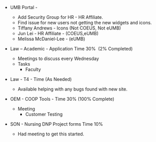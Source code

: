 - UMB Portal - 
    - Add Security Group for HR - HR Affiliate.
    - Find issue for new users not getting the new widgets and icons.
    - Tiffany Andrews - Icons (Not COEUS, Not eUMB)
    - Jun Lei - HR Affiliate - (COEUS,eUMB)
    - Melissa McDaniel-Lee - (eUMB)
 

-   Law – Academic - Application Time  30%  (2% Completed)
    -   Meetings to discuss every Wednesday
    -   Tasks 
        -   Faculty 

- Law - T4 - Time (As Needed)
	- Available helping with any bugs found with new site.

-   OEM - COOP Tools - Time 30% (100% Complete)
    -   Meeting  
        -   Customer Testing

-   SON - Nursing DNP Project forms Time 10%
    -   Had meeting to get this started.

